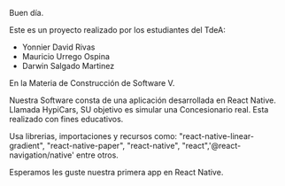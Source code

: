 Buen día.

Este es un proyecto realizado por los estudiantes del TdeA:
- Yonnier David Rivas 
- Mauricio Urrego Ospina
- Darwin Salgado Martinez 

En la Materia de Construcción de Software V.

Nuestra Software consta de una aplicación desarrollada en React Native. Llamada HypiCars, SU objetivo es simular una Concesionario real. Esta realizado con fines educativos.

Usa librerias, importaciones y recursos como:  "react-native-linear-gradient", "react-native-paper", "react-native", "react",'@react-navigation/native' entre otros.

Esperamos les guste nuestra primera app en React Native.
